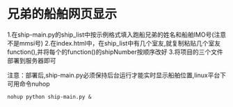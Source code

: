 # 兄弟的船舶网页显示
1.在ship-main.py的ship_list中按示例格式填入跑船兄弟的姓名和船舶IMO号(注意不是mmsi号) 2.在index.html中，在ship_list中有几个室友,就复制粘贴几个室友function(),并将每个的function()的shipNumber按顺序改好 3.将项目的三个文件部署到服务器即可

注意：部署后,ship-main.py必须保持后台运行才能实时显示船舶位置,linux平台下可用命令nuhop

```
nohup python ship-main.py &
```


